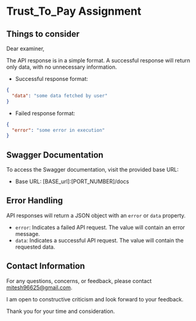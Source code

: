 Trust\_To\_Pay Assignment
=========================

Things to consider
-----------------

Dear examiner,

The API response is in a simple format. A successful response will return only data, with no unnecessary information.

- Successful response format:
```json
{
  "data": "some data fetched by user"
}
```

- Failed response format:
```json
{
  "error": "some error in execution"
}
```

Swagger Documentation
--------------------

To access the Swagger documentation, visit the provided base URL:

- Base URL: [BASE_url]:[PORT_NUMBER]/docs

Error Handling
--------------

API responses will return a JSON object with an `error` or `data` property.

- `error`: Indicates a failed API request. The value will contain an error message.
- `data`: Indicates a successful API request. The value will contain the requested data.

Contact Information
-------------------

For any questions, concerns, or feedback, please contact [mitesh96625@gmail.com](mailto:mitesh96625@gmail.com).

I am open to constructive criticism and look forward to your feedback.

Thank you for your time and consideration.
